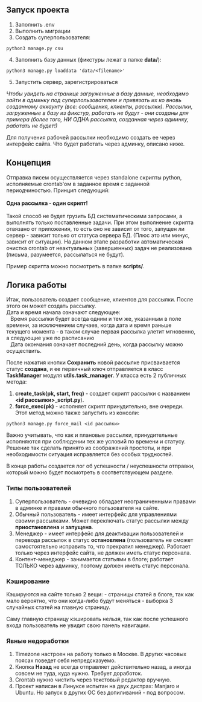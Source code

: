 ## Запуск проекта
 1. Заполнить .env 
 2. Выполнить миграции
 3. Создать суперпользователя:
 ```
 python3 manage.py csu
 ```
 4. Заполнить базу данных (фикстуры лежат в папке **data/**):
 ```
 python3 manage.py loaddata 'data/<filename>'
 ```
 5. Запустить сервер, зарегистрироваться
 
 *Чтобы увидеть на странице загруженные в базу данные, необходимо зайти в админку под суперпользователем и привязать их ко вновь созданному аккаунту (все: сообщения, клиенты, рассылки).
 Рассылки, загруженные в базу из фикстур, работать не будут - они созданы для примера (более того, НИ ОДНА рассылка, созданная через админку, работать не будет!)*
 
 Для получения рабочей рассылки необходимо создать ее через интерфейс сайта.
 Что будет работать через админку, описано ниже.
 	
 ## Концепция
 
 Отправка писем осуществляется через standalone скрипты python, исполняемые crontab'ом в заданное время с заданной периодчиностью. Принцип следующий:<br><br> 
 **Одна рассылка - один скрипт!**<br><br>
 Такой способ не будет грузить БД систематическими запросами, а выполнять только поставленные задачи.
 При этом выполнение скрипта отвязано от приложения, то есть оно не зависит от того, запущен ли сервер - зависит только от статуса сервера БД. (Плюс это или минус, зависит от ситуации). 
 На данном этапе разработки автоматическая очистка crontab от неактуальных (завершенных) задач не реализована (письма, разумеется, рассылаться не будут). 
 
 Пример скрипта можно посмотреть в папке **scripts/**.
 
 ## Логика работы
 
 Итак, пользователь создает сообщение, клиентов для рассылки.
 После этого он может создать рассылку.<br>
 Дата и время начала означают следующее:<br>
 &ensp; Время рассылки будет всегда одним и тем же, указанным в поле времени, за исключением случаев, когда дата и время раньше текущего момента - в таком случае первая рассылка улетит мгновенно, а следующие уже по расписанию<br>
 &ensp; Дата окончания означает последний день, когда рассылку можно осуществить.
 
 После нажатия кнопки **Сохранить** новой рассылке присваивается статус **создана**, и ее первичный ключ отправляется в класс **TaskManager** модуля **utils.task_manager**.
 У класса есть 2 публичных метода:
 1. **create_task(pk, start, freq)** - создает скрипт рассылки с названием **<id рассылки>_script.py**).
 2. **force_exec(pk)** - исполняет скрипт принудительно, вне очереди. Этот метод можно также запустить из консоли:
 ```
 python3 manage.py force_mail <id рассылки>
 ```
Важно учитывать, что как и плановые рассылки, принудительные исполняются при соблюдении тех же условий по времени и статусу.<br>
Решение так сделать принято из соображений простоты, и при необходимости ситуация исправляется без особых трудностей.
 
 В конце работы создается лог об успешности / неуспешности отправки, который можно будет посмотреть в соответствующем разделе.
 
 ### Типы пользователей
 
 1. Суперпользователь - очевидно обладает неограниченными правами в админке и правами обычного пользователя на сайте.
 2. Обычный пользователь - имеет интерфейс для управлениями своими рассылками. Может переключать статус рассылки между **приостановлена** и **запущена**.
 3. Менеджер - имеет интерфейс для деактивации пользователей и перевода рассылок в статус **остановлена** (пользователь не сможет самостоятельно исправить то, что прекратил менеджер). Работает только через интерфейс сайта, не должен иметь статус персонала.
 4. Контент-менеджер - занимается статьями в блоге; работает ТОЛЬКО через админку, поэтому должен иметь статус персонала.
 
 ### Кэширование
 
 Кэшируются на сайте только 2 вещи:
 	- страницы статей в блоге, так как мало вероятно, что они когда-либо будут меняться
 	- выборка 3 случайных статей на главную страницу.
 	
 Саму главную страницу кэшировать нельзя, так как после успешного входа пользователь не увидит свою панель навигации.
 
 ### Явные недоработки

 1. Timezone настроен на работу только в Москве. В других часовых поясах поведет себя непредсказуемо.
 2. Кнопка **Назад** не всегда отправляет действительно назад, а иногда совсем не туда, куда нужно. Требует доработок.
 3. Crontab нужно чистить через текстовый редактор вручную.
 4. Проект написан в Линуксе испытан на двух дистрах: Manjaro и Ubuntu. Но запуск в других ОС без допиливаний - под вопросом.   
